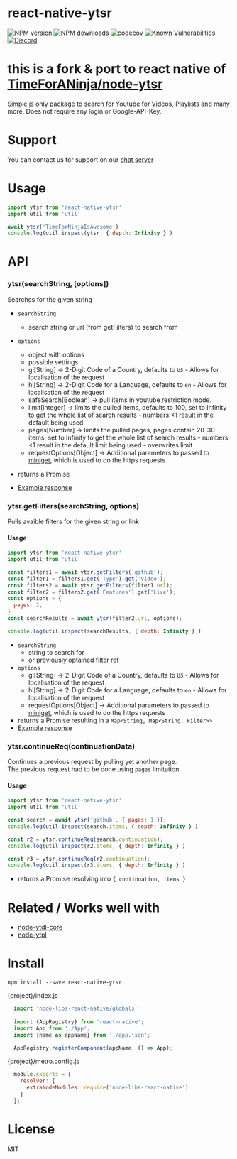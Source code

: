 # react-native-ytsr
[![NPM version](https://img.shields.io/npm/v/react-native-ytsr.svg?maxAge=3600)](https://www.npmjs.com/package/react-native-ytsr)
[![NPM downloads](https://img.shields.io/npm/dt/react-native-ytsr.svg?maxAge=3600)](https://www.npmjs.com/package/react-native-ytsr)
[![codecov](https://codecov.io/gh/shaharbrandman/react-native-ytsr/branch/master/graph/badge.svg)](https://codecov.io/gh/timeforaninja/react-native-ytsr)
[![Known Vulnerabilities](https://snyk.io/test/github/shaharbrandman/react-native-ytsr/badge.svg)](https://snyk.io/test/github/timeforaninja/react-native-ytsr)
[![Discord](https://img.shields.io/discord/484464227067887645.svg)](https://discord.gg/V3vSCs7)

# this is a fork & port to react native of [TimeForANinja/node-ytsr](https://github.com/TimeForANinja/node-ytsr)

Simple js only package to search for Youtube for Videos, Playlists and many more.
Does not require any login or Google-API-Key.

# Support
You can contact us for support on our [chat server](https://discord.gg/V3vSCs7)

# Usage

```js
import ytsr from 'react-native-ytsr'
import util from 'util'

await ytsr('TimeForNinjaIsAwesome')
console.log(util.inspect(ytsr, { depth: Infinity } )
```


# API
### ytsr(searchString, [options])

Searches for the given string

* `searchString`
    * search string or url (from getFilters) to search from
* `options`
    * object with options
    * possible settings:
    * gl[String] -> 2-Digit Code of a Country, defaults to `US` - Allows for localisation of the request
    * hl[String] -> 2-Digit Code for a Language, defaults to `en` - Allows for localisation of the request
    * safeSearch[Boolean] -> pull items in youtube restriction mode.
    * limit[integer] -> limits the pulled items, defaults to 100, set to Infinity to get the whole list of search results - numbers <1 result in the default being used
    * pages[Number] -> limits the pulled pages, pages contain 20-30 items, set to Infinity to get the whole list of search results - numbers <1 result in the default limit being used - overwrites limit
    * requestOptions[Object] -> Additional parameters to passed to [miniget](https://github.com/fent/node-miniget), which is used to do the https requests

* returns a Promise
* [Example response](https://github.com/timeforaninja/node-ytsr/blob/master/example/example_search_output.txt)


### ytsr.getFilters(searchString, options)

Pulls avaible filters for the given string or link

#### Usage

```js
import ytsr from 'react-native-ytsr'
import util from 'util'

const filters1 = await ytsr.getFilters('github');
const filter1 = filters1.get('Type').get('Video');
const filters2 = await ytsr.getFilters(filter1.url);
const filter2 = filters2.get('Features').get('Live');
const options = {
  pages: 2,
}
const searchResults = await ytsr(filter2.url, options);

console.log(util.inspect(searchResults, { depth: Infinity } )
```

* `searchString`
    * string to search for
    * or previously optained filter ref
* `options`
    * gl[String] -> 2-Digit Code of a Country, defaults to `US` - Allows for localisation of the request
    * hl[String] -> 2-Digit Code for a Language, defaults to `en` - Allows for localisation of the request
    * requestOptions[Object] -> Additional parameters to passed to [miniget](https://github.com/fent/node-miniget), which is used to do the https requests
* returns a Promise resulting in a `Map<String, Map<String, Filter>>`
* [Example response](https://github.com/timeforaninja/node-ytsr/blob/master/example/example_filters_output.txt)

### ytsr.continueReq(continuationData)
Continues a previous request by pulling yet another page.  
The previous request had to be done using `pages` limitation.

#### Usage
```js
import ytsr from 'react-native-ytsr'
import util from 'util'

const search = await ytsr('github', { pages: 1 });
console.log(util.inspect(search.items, { depth: Infinity } )

const r2 = ytsr.continueReq(search.continuation);
console.log(util.inspect(r2.items, { depth: Infinity } )

const r3 = ytsr.continueReq(r2.continuation);
console.log(util.inspect(r3.items, { depth: Infinity } )
```

* returns a Promise resolving into `{ continuation, items }`

# Related / Works well with

* [node-ytdl-core](https://github.com/fent/node-ytdl-core)
* [node-ytpl](https://github.com/TimeForANinja/node-ytpl)


# Install

    npm install --save react-native-ytsr
    
  {project}/index.js
  ```js
    import 'node-libs-react-native/globals'
    
    import {AppRegistry} from 'react-native';
    import App from './App';
    import {name as appName} from './app.json';

    AppRegistry.registerComponent(appName, () => App);
  ```
  
  {project}/metro.config.js
  ```js
    module.exports = {
      resolver: {
        extraNodeModules: require('node-libs-react-native')
      }
    };
  ```
# License
MIT
